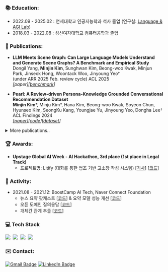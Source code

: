 ### 📚 Education: 

- 2022.09 - 2025.02 : 연세대학교 인공지능학과 석사 졸업 (연구실: [Language & AGI Lab](https://langlab.yonsei.ac.kr/))
- 2018.03 - 2022.08 : 성신여자대학교 컴퓨터공학과 졸업

### 📄 Publications:
- **LLM Meets Scene Graph: Can Large Language Models Understand and Generate Scene Graphs? A Benchmark and Empirical Study** 
</br> Dongil Yang, **Minjin Kim**, Sunghwan Kim, Beong-woo Kwak, Minjun Park, Jinseok Hong, Woontack Woo, Jinyoung Yeo†
</br> (under ARR 2025 Feb. review cycle) ACL 2025
</br>_[paper][[benchmark](https://tsg-bench.netlify.app/)]_

- **Pearl: A Review-driven Persona-Knowledge Grounded Conversational Recommendation Dataset**
</br>**Minjin Kim***, Minju Kim*, Hana Kim, Beong-woo Kwak, Soyeon Chun, Hyunseo Kim, SeongKu Kang, Youngjae Yu, Jinyoung Yeo, Dongha Lee†
</br>ACL Findings 2024
</br>_[[paper](https://aclanthology.org/2024.findings-acl.65/)][[code](https://github.com/kkmjkim/PEARL)][[dataset](https://huggingface.co/datasets/DLI-Lab/pearl)]_

<details>
  <summary>More publications..</summary>
  
- **YA-TA: Towards Personalized Question-Answering Teaching Assistants using Instructor-Student Dual Retrieval-augmented Knowledge Fusion**
</br> Dongil Yang*, Suyeon Lee*, **Minjin Kim**, Jungsoo Won, Namyoung Kim, Dongha Lee†, Jinyoung Yeo†
</br>_[[paper](https://arxiv.org/abs/2409.00355)][[article](https://www.newstheai.com/news/articleView.html?idxno=5639)]_

- **Dialogue chain-of-thought distillation for commonsense-aware conversational agents**
</br>Hyungjoo Chae*, Yongho Song*, Kai Tzu-iunn Ong, Taeyoon Kwon, **Minjin Kim**, Youngjae Yu, Dongha Lee, Dongyeop Kang, Jinyoung Yeo†
</br>EMNLP 2023
</br>_[[paper](https://aclanthology.org/2023.emnlp-main.342/)][[code](https://github.com/kyle8581/DialogueCoT)][[dataset](https://huggingface.co/datasets/DLI-Lab/DONUT)][[demo](https://dialoguecot.web.app/)]_

- **Evidence-empowered transfer learning for Alzheimer’s disease**
</br>Kai Tzu-iunn Ong*, Hana Kim*, **Minjin Kim**, Jinseong Jang, Beomseok Sohn, Yoon Seong Choi, Dosik Hwang, Seong Jae Hwang, Jinyoung Yeo†
</br>ISBI 2023
</br>_[[paper](https://arxiv.org/abs/2303.01105)][[video](https://www.youtube.com/watch?v=3FhP4e-rStY)]_

- **TUTORING: instruction-grounded conversational agent for language learners**
</br>Hyungjoo Chae, **Minjin Kim**, Chaehyeong Kim, Wonseok Jeong, Hyejoong Kim, Junmyung Lee, Jinyoung Yeo†
</br>AAAI 2023 (demo)
</br>_[[paper](https://arxiv.org/abs/2302.12623)][[video](https://www.youtube.com/watch?v=WTK1Yla_Z_o)]_

</details>

### 🏆 Awards:
- **Upstage Global AI Week - AI Hackathon, 3rd place (1st place in Legal Track)**
    - 프로젝트명: Litify (대화를 통한 법조 기반 고소장 작성 시스템) [[기사](https://www.aitimes.com/news/articleView.html?idxno=163814)] [[코드](https://github.com/kkmjkim/Litify)]


### 👫 Activity:
- 2021.08 - 2021.12: BoostCamp AI Tech, Naver Connect Foundation
    - 뉴스 요약 팟캐스트 [[코드](https://github.com/kkmjkim/final-project-level3-nlp-05)] & 요약 모델 성능 개선 [[코드](https://github.com/kkmjkim/EasyBART)]
    - 오픈 도메인 질의응답 [[코드](https://github.com/kkmjkim/mrc-level2-nlp-05)]
    - 개체간 관계 추출 [[코드](https://github.com/kkmjkim/klue-level2-nlp-05)]


### 💻 Tech Stack 
<img src="https://img.shields.io/badge/Python-3776AB?style=flat-square&logo=Python&logoColor=white"/></a>&nbsp;&nbsp;<img src="https://img.shields.io/badge/HuggingFace-FFD21E?style=flat-square&logo=HuggingFace&logoColor=white"/></a>&nbsp;&nbsp;<img src="https://img.shields.io/badge/PyTorch-EE4C2C?style=flat-square&logo=PyTorch&logoColor=white"/></a>&nbsp;&nbsp;<img src="https://img.shields.io/badge/LangChain-1C3C3C?style=flat-square&logo=LangChain&logoColor=white"/></a>&nbsp;&nbsp;


### ✉️ Contact:
[![Gmail Badge](https://img.shields.io/badge/Gmail-d14836?style=flat-square&logo=Gmail&logoColor=white&link=mailto:minjin.kim@yonsei.ac.kr)](mailto:minjin.kim@yonsei.ac.kr)
[![LinkedIn Badge](http://img.shields.io/badge/-LinkedIn-0072b1?style=flat&logo=linkedin&link=https://www.linkedin.com/in/minjin-kim-035367260/)](https://www.linkedin.com/in/minjin-kim-035367260/)


<!---
<div>
<img src="https://img.shields.io/badge/JavaScript-F7DF1E?style=flat-square&logo=JavaScript&logoColor=white"/></a>&nbsp;&nbsp;<img src="https://img.shields.io/badge/C++-00599C?style=flat-square&logo=C++&logoColor=white"/></a>&nbsp;&nbsp;<img src="https://img.shields.io/badge/C-A8B9CC?style=flat-square&logo=C&logoColor=white"/></a>&nbsp;&nbsp;<img src="https://img.shields.io/badge/Java-007396?style=flat-square&logo=Java&logoColor=white"/></a>
<img src="https://img.shields.io/badge/TensorFlow-FF6F00?style=flat-square&logo=TensorFlow&logoColor=white"/></a>&nbsp;&nbsp;<img src="https://img.shields.io/badge/Keras-D00000?style=flat-square&logo=Keras&logoColor=white"/>
<img src="https://img.shields.io/badge/MySQL-4479A1?style=flat-square&logo=MySQL&logoColor=white"/>&nbsp;&nbsp;<img src="https://img.shields.io/badge/Node.js-339933?style=flat-square&logo=Node.js&logoColor=white"/></a>&nbsp;&nbsp;<img src="https://img.shields.io/badge/HTML5-E34F26?style=flat-square&logo=html5&logoColor=white"/></a>&nbsp;&nbsp;<img src="https://img.shields.io/badge/CSS3-1572B6?style=flat-square&logo=CSS3&logoColor=white"/>
<img src="https://img.shields.io/badge/Git-F05032?style=flat-square&logo=Git&logoColor=white"/></a>&nbsp;&nbsp;<img src="https://img.shields.io/badge/GitHub-181717?style=flat-square&logo=GitHub&logoColor=white"/></a>&nbsp;&nbsp;<img src="https://img.shields.io/badge/Weights & Biases-FFBE00?style=flat-square&logo=WeightsandBiases&logoColor=white"/>
</div>

### 👫 Activity:

- 2021.08 - 2021.12: BoostCamp AI Tech, Naver Connect Foundation

### 👊 Projects:

|Period|Title|Code|
|---|:---:|:---:|
|2022.01 - 2022.04|EasyBART(Extractive & Abstractive SummarY BART)|[Code](https://github.com/kkmjkim/EasyBART)|
|2021.10|Open-Domain Question Answering|[Code](https://github.com/kkmjkim/mrc-level2-nlp-05)|
|2021.09|Relation Extraction|[Code](https://github.com/kkmjkim/klue-level2-nlp-05)|
|2021.08|Image Classification|[Code](https://github.com/kkmjkim/image-classification-level1-02)|
|2020.07 - 2020.08|Pose Estimation Game|Code|


**kkmjkim/kkmjkim** is a ✨ _special_ ✨ repository because its `README.md` (this file) appears on your GitHub profile.

Here are some ideas to get you started:

- 🔭 I’m currently working on ...
- 🌱 I’m currently learning ...
- 👯 I’m looking to collaborate on ...
- 🤔 I’m looking for help with ...
- 💬 Ask me about ...
- 📫 How to reach me: ...
- 😄 Pronouns: ...
- ⚡ Fun fact: ...
-->
